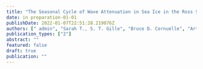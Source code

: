 ```yaml
---
title: "The Seasonal Cycle of Wave Attenuation in Sea Ice in the Ross Sea"
date: in preparation-01-01
publishDate: 2022-01-07T22:51:28.219076Z
authors: [" admin", "Sarah T., S. T. Gille", "Bruce D. Cornuelle", "Arthur J. Miller"]
publication_types: ["2"]
abstract: ""
featured: false
draft: true
publication: ""
---
```

